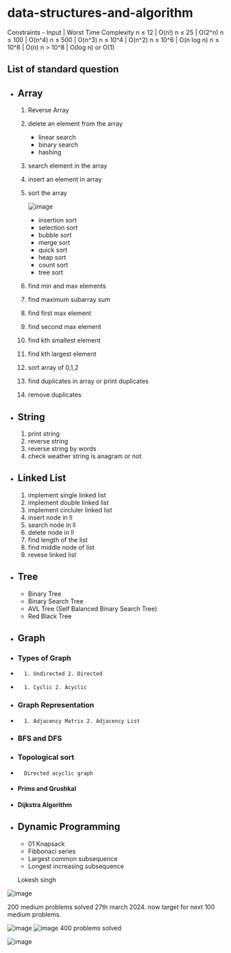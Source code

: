 # data-structures-and-algorithm

Constraints -
Input | Worst Time Complexity
n ≤ 12 | O(n!)
n ≤ 25 | O(2^n)
n ≤ 100 | O(n^4)
n ≤ 500 | O(n^3)
n ≤ 10^4 | O(n^2)
n ≤ 10^6 | O(n log n)
n ≤ 10^8 | O(n)
n > 10^8 | O(log n) or O(1)

## List of standard question
  
 - ## Array
      1. Reverse Array 
      2. delete an element from the array
         - linear search
         - binary search
         - hashing
      4. search element in the array
      5. insert an element in array
      6. sort the array
  
         
           ![image](https://github.com/Lokesh598/data-structures-and-algorithm/assets/63910828/2c019928-1582-4194-b89e-a1de546e6bc6)

         - insertion sort
         - selection sort
         - bubble sort
         - merge sort
         - quick sort
         - heap sort
         - count sort
         - tree sort

      6. find min and max elements
      7. find maximum subarray sum
      8. find first max element
      9. find second max element
      10. find kth smallest element
      11. find kth largest element
      12. sort array of 0,1,2
      13. find duplicates in array or print duplicates
      14. remove duplicates


  - ## String 
      1. print string 
      2. reverse string 
      3. reverse string by words
      4. check weather string is anagram or not
      
  - ## Linked List
      1. implement single linked list
      2. implement double linked list
      3. implement circluler linked list
      4. insert node in ll
      5. search node in ll
      6. delete node in ll
      7. find length of the list
      8. find middle node of list
      9. revese linked list
      
  - ## Tree
    - Binary Tree
    - Binary Search Tree
    - AVL Tree (Self Balanced Binary Search Tree)
    - Red Black Tree

  - ## Graph
  -   ### Types of Graph
  -       1. Undirected 2. Directed
  -       1. Cyclic 2. Acyclic
  -   ### Graph Representation
  -       1. Adjacency Matrix 2. Adjacency List
  -   ### BFS and DFS
  -   ### Topological sort
  -       Directed acyclic graph
  -   #### Prims and Qrushkal
  -   #### Dijkstra Algorithm

  - ## Dynamic Programming
    - 01 Knapsack
    - Fibbonaci series
    - Largest common subsequence
    - Longest increasing subsequence

    Lokesh singh
   
      
![image](https://github.com/Lokesh598/data-structures-and-algorithm/assets/63910828/9ec4211d-b505-4281-b221-e9b9800d53fc)

200 medium problems solved 27th march 2024. now target for next 100 medium problems.

![image](https://github.com/Lokesh598/data-structures-and-algorithm/assets/63910828/42eaa8db-81cf-462b-89ad-44aae4839b44)
![image](https://github.com/Lokesh598/data-structures-and-algorithm/assets/63910828/c51e1398-9346-4636-aa2e-be39f7136c9d)
400 problems solved



![image](https://github.com/Lokesh598/data-structures-and-algorithm/assets/63910828/6ee91c8b-5390-483c-b52d-013d2ac50d12)

